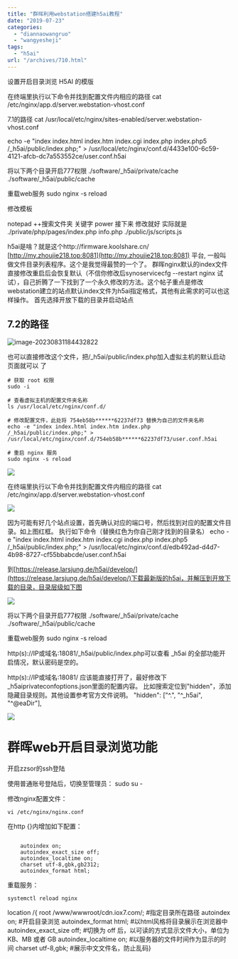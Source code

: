 ```yaml
---
title: "群晖利用webstation搭建h5ai教程"
date: "2019-07-23"
categories: 
  - "diannaowangruo"
  - "wangyesheji"
tags: 
  - "h5ai"
url: "/archives/710.html"
---
```


设置开启目录浏览 H5AI 的模版

在终端里执行以下命令并找到配置文件内相应的路径 cat /etc/nginx/app.d/server.webstation-vhost.conf

7.1的路径 cat /usr/local/etc/nginx/sites-enabled/server.webstation-vhost.conf

echo -e "index index.html index.htm index.cgi index.php index.php5 /\_h5ai/public/index.php;" > /usr/local/etc/nginx/conf.d/4433e100-6c59-4121-afcb-dc7a553552ce/user.conf.h5ai

将以下两个目录开启777权限 ./software/\_h5ai/private/cache ./software/\_h5ai/public/cache

重载web服务 sudo nginx -s reload

修改模板

notepad ++搜索文件夹 关键字 power 接下来 修改就好 实际就是 ./private/php/pages/index.php info.php ./public/js/scripts.js

h5ai是啥？就是这个http://firmware.koolshare.cn/ [](http://my.zhoujie218.top:8081)[http://my.zhoujie218.top:8081](http://my.zhoujie218.top:8081) 平台, 一般叫做文件目录列表程序。这个是我觉得最赞的一个了。 群晖nginx默认的index文件直接修改重启后会恢复默认（不信你修改后synoservicecfg --restart nginx 试试），自己折腾了一下找到了一个永久修改的方法。这个帖子重点是修改webstation建立的站点默认index文件为h5ai指定格式，其他有此需求的可以也这样操作。 首先选择开放下载的目录并启动站点

## 7.2的路径

![image-20230831184432822](/images/2019/07/108e381418dd8d12cd56907a5000bdd8.png)

也可以直接修改这个文件，把/\_h5ai/public/index.php加入虚拟主机的默认启动页面就可以 了

```
# 获取 root 权限
sudo -i

# 查看虚拟主机的配置文件夹名称
ls /usr/local/etc/nginx/conf.d/

# 修改配置文件，此处将 754eb58b******62237df73 替换为自己的文件夹名称
echo -e "index index.html index.htm index.php /_h5ai/public/index.php;" > /usr/local/etc/nginx/conf.d/754eb58b******62237df73/user.conf.h5ai

# 重启 nginx 服务
sudo nginx -s reload
```

![](/images/2019/07/a85778f8fb4a99a25b1d3cde88e2f124.png)

在终端里执行以下命令并找到配置文件内相应的路径 cat /etc/nginx/app.d/server.webstation-vhost.conf

![](/images/2019/07/f94d45e0633288631525f7e6b57ca0fb.png)

因为可能有好几个站点设置，首先确认对应的端口号，然后找到对应的配置文件目录。如上图红框。 执行如下命令（替换红色为你自己刚才找到的目录名） echo -e "index index.html index.htm index.cgi index.php index.php5 /\_h5ai/public/index.php;" > /usr/local/etc/nginx/conf.d/edb492ad-d4d7-4b98-8727-cf55bbabcde/user.conf.h5ai

到[](https://release.larsjung.de/h5ai/develop/)[https://release.larsjung.de/h5ai/develop/](https://release.larsjung.de/h5ai/develop/)下载最新版的h5ai，并解压到开放下载的目录，目录层级如下图

![](/images/2019/07/f27b5d6013794cf5d9194d3bd3768855.png)

将以下两个目录开启777权限 ./software/\_h5ai/private/cache ./software/\_h5ai/public/cache

重载web服务 sudo nginx -s reload

http(s)://IP或域名:18081/\_h5ai/public/index.php可以查看 \_h5ai 的全部功能开启情况，默认密码是空的。

http(s)://IP或域名:18081/ 应该能直接打开了，最好修改下\_h5aiprivateconfoptions.json里面的配置内容。 比如搜索定位到"hidden"，添加隐藏目录规则。其他设置参考官方文件说明。 "hidden": \["^.", "^\_h5ai", "^@eaDir"\],

![](/images/2019/07/349e6831335cc9f76d3846bed3fb8f2a.png)

# 群晖web开启目录浏览功能

开启zzsor的ssh登陆

使用普通账号登陆后，切换至管理员： sudo su -

修改nginx配置文件：

```
vi /etc/nginx/nginx.conf
```

在http {}内增加如下配置：

```

    autoindex on;
    autoindex_exact_size off;
    autoindex_localtime on;
    charset utf-8,gbk,gb2312;
    autoindex_format html;
```

重载服务：

```
systemctl reload nginx
```

location /{ root /www/wwwroot/cdn.iox7.com/; #指定目录所在路径 autoindex on; #开启目录浏览 autoindex\_format html; #以html风格将目录展示在浏览器中 autoindex\_exact\_size off; #切换为 off 后，以可读的方式显示文件大小，单位为 KB、MB 或者 GB autoindex\_localtime on; #以服务器的文件时间作为显示的时间 charset utf-8,gbk; #展示中文文件名，防止乱码}
